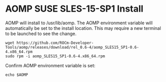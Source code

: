 # AOMP SUSE SLES-15-SP1 Install 
AOMP will install to /usr/lib/aomp. The AOMP environment variable will automatically be set to the install location. This may require a new terminal to be launched to see the change.
```
wget https://github.com/ROCm-Developer-Tools/aomp/releases/download/rel_0.6-4/aomp_SLES15_SP1-0.6-4.x86_64.rpm
sudo rpm -i aomp_SLES15_SP1-0.6-4.x86_64.rpm
```
Confirm AOMP environment variable is set:
```
echo $AOMP
```
